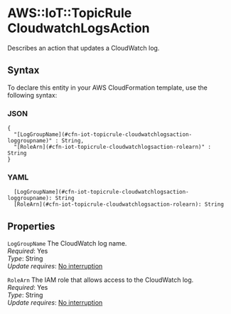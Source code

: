 # AWS::IoT::TopicRule CloudwatchLogsAction<a name="aws-properties-iot-topicrule-cloudwatchlogsaction"></a>

Describes an action that updates a CloudWatch log\.

## Syntax<a name="aws-properties-iot-topicrule-cloudwatchlogsaction-syntax"></a>

To declare this entity in your AWS CloudFormation template, use the following syntax:

### JSON<a name="aws-properties-iot-topicrule-cloudwatchlogsaction-syntax.json"></a>

```
{
  "[LogGroupName](#cfn-iot-topicrule-cloudwatchlogsaction-loggroupname)" : String,
  "[RoleArn](#cfn-iot-topicrule-cloudwatchlogsaction-rolearn)" : String
}
```

### YAML<a name="aws-properties-iot-topicrule-cloudwatchlogsaction-syntax.yaml"></a>

```
  [LogGroupName](#cfn-iot-topicrule-cloudwatchlogsaction-loggroupname): String
  [RoleArn](#cfn-iot-topicrule-cloudwatchlogsaction-rolearn): String
```

## Properties<a name="aws-properties-iot-topicrule-cloudwatchlogsaction-properties"></a>

`LogGroupName`  <a name="cfn-iot-topicrule-cloudwatchlogsaction-loggroupname"></a>
The CloudWatch log name\.  
*Required*: Yes  
*Type*: String  
*Update requires*: [No interruption](https://docs.aws.amazon.com/AWSCloudFormation/latest/UserGuide/using-cfn-updating-stacks-update-behaviors.html#update-no-interrupt)

`RoleArn`  <a name="cfn-iot-topicrule-cloudwatchlogsaction-rolearn"></a>
The IAM role that allows access to the CloudWatch log\.  
*Required*: Yes  
*Type*: String  
*Update requires*: [No interruption](https://docs.aws.amazon.com/AWSCloudFormation/latest/UserGuide/using-cfn-updating-stacks-update-behaviors.html#update-no-interrupt)
